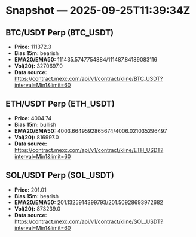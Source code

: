 # Snapshot — 2025-09-25T11:39:34Z

## BTC/USDT Perp (BTC_USDT)
- **Price:** 111372.3
- **Bias 15m:** bearish
- **EMA20/EMA50:** 111435.5747754884/111487.84189083116
- **Vol(20):** 3270697.0
- **Data source:** https://contract.mexc.com/api/v1/contract/kline/BTC_USDT?interval=Min1&limit=60

## ETH/USDT Perp (ETH_USDT)
- **Price:** 4004.74
- **Bias 15m:** bullish
- **EMA20/EMA50:** 4003.6649592865674/4006.021035296497
- **Vol(20):** 816997.0
- **Data source:** https://contract.mexc.com/api/v1/contract/kline/ETH_USDT?interval=Min1&limit=60

## SOL/USDT Perp (SOL_USDT)
- **Price:** 201.01
- **Bias 15m:** bearish
- **EMA20/EMA50:** 201.1325914399793/201.50928693972682
- **Vol(20):** 873239.0
- **Data source:** https://contract.mexc.com/api/v1/contract/kline/SOL_USDT?interval=Min1&limit=60
